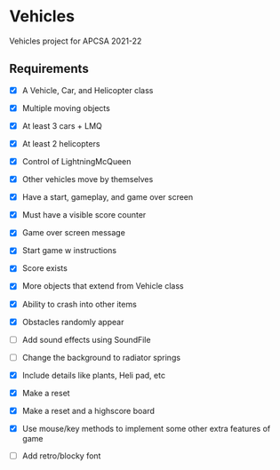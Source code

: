 # Vehicles

Vehicles project for APCSA 2021-22

## Requirements

- [x] A Vehicle, Car, and Helicopter class
- [x] Multiple moving objects
- [x] At least 3 cars + LMQ
- [x] At least 2 helicopters
- [x] Control of LightningMcQueen
- [x] Other vehicles move by themselves
- [x] Have a start, gameplay, and game over screen


- [x] Must have a visible score counter
- [x] Game over screen message
- [x] Start game w instructions
- [x] Score exists


- [x] More objects that extend from Vehicle class
- [x] Ability to crash into other items
- [x] Obstacles randomly appear
- [ ] Add sound effects using SoundFile
- [ ] Change the background to radiator springs
- [x] Include details like plants, Heli pad, etc
- [x] Make a reset
- [x] Make a reset and a highscore board
- [x] Use mouse/key methods to implement some other extra features of game
- [ ] Add retro/blocky font
